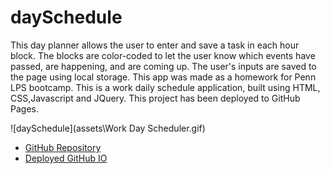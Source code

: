 # daySchedule

This day planner allows the user to enter and save a task in each hour block. The blocks are color-coded to let the user know which events have passed, are happening, and are coming up. The user's inputs are saved to the page using local storage.
This app was made as a homework for Penn LPS bootcamp.
This is a work daily schedule application, built using HTML, CSS,Javascript and JQuery.
This project has been deployed to GitHub Pages.

![daySchedule](assets\Work Day Scheduler.gif)

- [GitHub Repository](https://github.com/Geovany17/daySchedule)
- [Deployed GitHub IO](https://geovany17.github.io/daySchedule/.)
